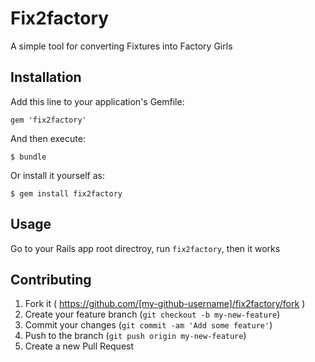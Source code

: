 # Fix2factory

A simple tool for converting Fixtures into Factory Girls

## Installation

Add this line to your application's Gemfile:

    gem 'fix2factory'

And then execute:

    $ bundle

Or install it yourself as:

    $ gem install fix2factory

## Usage

Go to your Rails app root directroy, run `fix2factory`, then it works

## Contributing

1. Fork it ( https://github.com/[my-github-username]/fix2factory/fork )
2. Create your feature branch (`git checkout -b my-new-feature`)
3. Commit your changes (`git commit -am 'Add some feature'`)
4. Push to the branch (`git push origin my-new-feature`)
5. Create a new Pull Request
